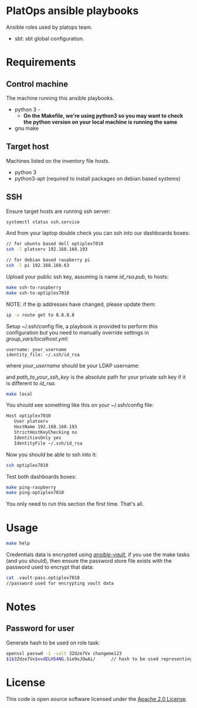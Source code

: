# PlatOps ansible playbooks

Ansible roles used by platops team.

- sbt: sbt global configuration.

# Requirements

## Control machine

The machine running this ansible playbooks.

- python 3 -
    - **On the Makefile, we're using python3 so you may want to check the python version on your local machine is running the same**
- gnu make

## Target host

Machines listed on the inventory file *hosts*.

- python 3
- python3-apt (required to install packages on debian based systems)

## SSH

Ensure target hosts are running ssh server:

``` bash
systemctl status ssh.service
```

And from your laptop double check you can ssh into our dashboards boxes:

``` bash
// for ubuntu based dell optiplex7010
ssh -l platserv 192.168.160.193

// for debian based raspberry pi
ssh -l pi 192.168.160.63
```

Upload your public ssh key, assuming is name *id_rsa.pub*, to hosts:

``` bash
make ssh-to-raspberry
make ssh-to-optiplex7010
```

NOTE: if the ip addresses have changed, please update them:

``` bash
ip -o route get to 8.8.8.8
```

Setup ~/.ssh/config file, a playbook is provided to perform this
configuration but you need to manually override settings in
*group_vars/localhost.yml*:

``` text
username: your_username
identity_file: ~/.ssh/id_rsa
```

where *your_username* should be your LDAP username:

and *path_to_your_ssh_key* is the absolute path for your private ssh
key if it is different to *id_rsa*.

``` bash
make local
```

You should see something like this on your ~/.ssh/config file:

``` bash
Host optiplex7010
   User platserv
   HostName 192.168.160.193
   StrictHostKeyChecking no
   IdentitiesOnly yes
   IdentityFile ~/.ssh/id_rsa
```

Now you should be able to ssh into it:

``` bash
ssh optiplex7010
```

Test both dashboards boxes:

``` bash
make ping-raspberry
make ping-optiplex7010
```

You only need to run this section the first time. That's all.

# Usage

``` bash
make help
```

Credentials data is encrypted using
[*ansible-vault*](https://docs.ansible.com/ansible/latest/user_guide/vault.html),
if you use the make tasks (and you should), then ensure the password
store file exists with the password used to encrypt that data:

``` bash
cat .vault-pass.optiplex7010
//password used for encrypting vault data
```

# Notes

## Password for user

Generate hash to be used on role task:

``` bash
openssl passwd -1 -salt 3Zdze7Vx changeme123
$1$3Zdze7Vx$vvdELH54NG.Sie9xJOwAi/      // hash to be used representing changeme123 password
```

# License

This code is open source software licensed under the [Apache 2.0 License]("http://www.apache.org/licenses/LICENSE-2.0.html").

